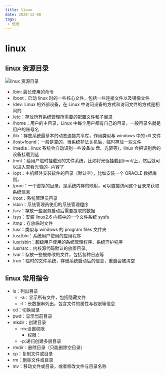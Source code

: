 ```yaml
---
title: linux
date: 2020-12-08
tags:
 - 信息
---
```

# linux

## linux 资源目录

![linux 资源目录](/linux.jpg)

- /bin: 最长使用的命令
- /boot：启动 linux 时的一些核心文件，包括一些连接文件以及镜像文件
- /dev: Linux 的外部设备，在 Linux 中访问设备的方式和访问文件的方式是相同的
- /etc：存放所有系统管理所需要的配置文件和子目录
- /home：用户的主目录，Linux 中每个用户都有自己的目录，一般目录名就是用户的账号名
- /lib：存放系统最基本的动态连接共享库，作用类似与 windows 中的 dll 文件
- /lost+found：一般是空的，当系统非法关机后，临时存放一些文件
- /media：linux 系统会自动识别一些设备(u 盘、光驱等)，linux 会把识别后的设备挂载到这
- /mnt：给用户临时挂载别的文件系统，比如将光驱挂载到/mnt/上，然后就可以进入查看光驱的- 内容了
- /opt：主机额外安装软件的目录（默认空），比如安装一个 ORACLE 数据库则，
- /proc：一个虚拟的目录，是系统内存的映射，可以直接访问这个目录来获取系统信息
- /root：系统管理员目录
- /sbin：系统管理员使用的系统管理程序
- /srv：存放一些服务启动后需要提取的数据
- /sys：安装 linux2.6 内核中的一个文件系统 sysfs
- /tmp：存放临时文件
- /usr：类似与 windows 的 program files 文件夹
- /usr/bin：系统用户使用的应用程序
- /usr/sbin：超级用户使用的系统管理程序、系统守护程序
- /usr/src：内核源代码默认的放置目录。
- /var：存放一些被修改的文件，包括各种日志等
- /run：临时的文件系统，存储系统启动后的信息，重启会被清空

## linux 常用指令

- ls：列出目录
  - -a：显示所有文件，包括隐藏文件
  - -l：长数据串列出，包含文件的属性与权限等信息
- cd：切换目录
- pwd：显示当前目录
- mkdir：创建目录
  - -m:设置权限
    - 权限：
  - -p:递归创建多层目录
- rmdir：删除目录（只能删除空目录）
- cp：复制文件或目录
- rm：删除文件或目录
- mv：移动文件或目录，或者修改文件与目录名称
